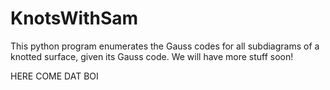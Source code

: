 # KnotsWithSam

This python program enumerates the Gauss codes for all subdiagrams of a knotted surface, given its Gauss code.
We will have more stuff soon!

HERE COME DAT BOI